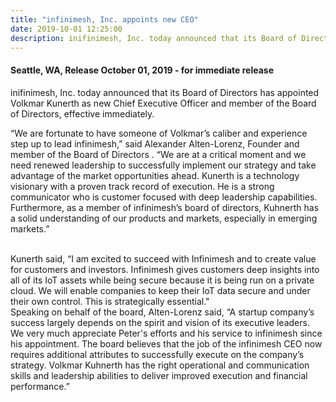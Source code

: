 ```yaml
---
title: "infinimesh, Inc. appoints new CEO"
date: 2019-10-01 12:25:00
description: inifinimesh, Inc. today announced that its Board of Directors has appointed Volkmar Kunerth as new Chief Executive Officer
---
```


#### Seattle, WA, Release October 01, 2019 - for immediate release

inifinimesh, Inc. today announced that its Board of Directors has appointed Volkmar Kunerth as new Chief Executive Officer and 
member of the Board of Directors, effective immediately. 

“We are fortunate to have someone of Volkmar’s caliber and experience step up to lead infinimesh,” said Alexander Alten-Lorenz, 
Founder and member of the Board of Directors . “We are at a critical moment and we need renewed leadership to successfully 
implement our strategy and take advantage of the market opportunities ahead. Kunerth is a technology visionary with a proven 
track record of execution. He is a strong communicator who is customer focused with deep leadership capabilities. Furthermore, 
as a member of infinimesh’s board of directors, Kuhnerth has a solid understanding of our products and markets, especially in 
emerging markets.”<br><br>

Kunerth said, “I am excited to succeed with Infinimesh and to create value for customers and investors. Infinimesh gives 
customers deep insights into all of its IoT assets while being secure because it is being run on a private cloud. We will enable 
companies to keep their IoT data secure and under their own control. This is strategically essential."<br>
Speaking on behalf of the board, Alten-Lorenz said, “A startup company’s success largely depends on the spirit and 
vision of its executive leaders. We very much appreciate Peter's efforts and his service to infinimesh since his appointment. 
The board believes that the job of the infinimesh CEO now requires additional attributes to successfully execute on the company’s 
strategy. Volkmar Kuhnerth has the right operational and communication skills and leadership abilities to deliver improved 
execution and financial performance.”
